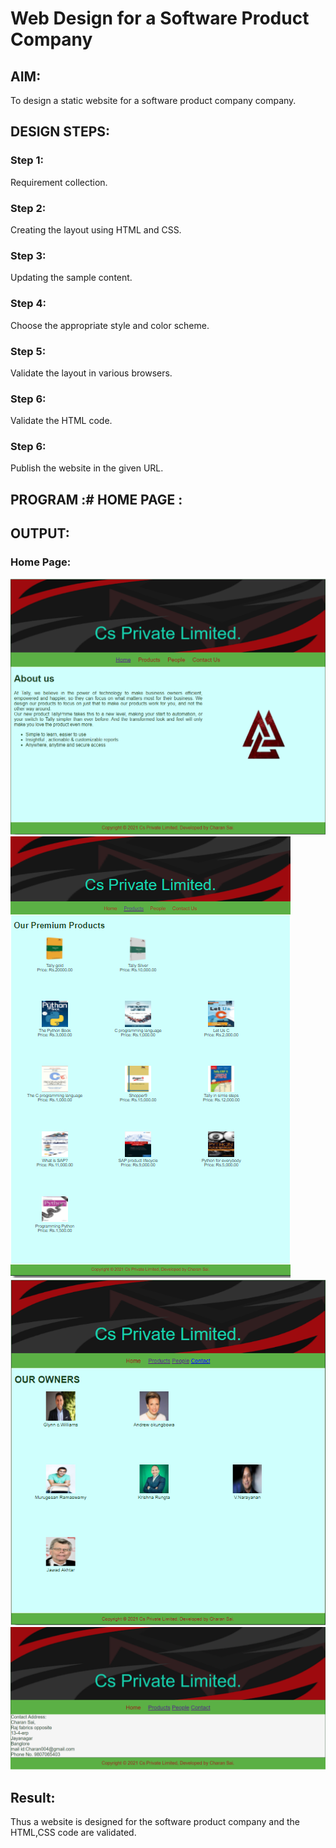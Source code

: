 # Web Design for a Software Product Company

## AIM:

To design a static website for a software product company company.

## DESIGN STEPS:

### Step 1:

Requirement collection.

### Step 2:

Creating the layout using HTML and CSS.

### Step 3:

Updating the sample content.

### Step 4:

Choose the appropriate style and color scheme.

### Step 5:

Validate the layout in various browsers.

### Step 6:

Validate the HTML code.

### Step 6:

Publish the website in the given URL.

## PROGRAM :# HOME PAGE :

## OUTPUT:

### Home Page:

![Home](/images/home.png)
![product](/images/product.png)
![people](/images/people.png)
![contact](/images/contact.png)
## Result:

Thus a website is designed for the software product company and the HTML,CSS code are validated.
